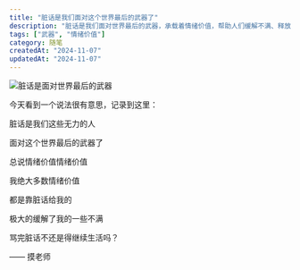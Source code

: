 ```yaml
---
title: "脏话是我们面对这个世界最后的武器了"
description: "脏话是我们面对世界最后的武器，承载着情绪价值，帮助人们缓解不满、释放压力。探讨脏话的社会意义及其在心理调节中的作用，让情绪找到出口。"
tags: ["武器", "情绪价值"]
category: 随笔
createdAt: "2024-11-07"
updatedAt: "2024-11-07"
---
```


![脏话是面对世界最后的武器](https://cdn.jsdelivr.net/gh/thedogb/pic@master/upic/%E8%84%8F%E8%AF%9D%E6%98%AF%E9%9D%A2%E5%AF%B9%E4%B8%96%E7%95%8C%E6%9C%80%E5%90%8E%E7%9A%84%E6%AD%A6%E5%99%A8.png)

今天看到一个说法很有意思，记录到这里：



脏话是我们这些无力的人



面对这个世界最后的武器了



总说情绪价值情绪价值



我绝大多数情绪价值



都是靠脏话给我的



极大的缓解了我的一些不满



骂完脏话不还是得继续生活吗？



—— 摸老师